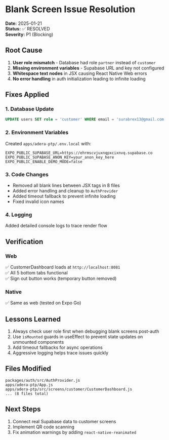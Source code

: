 # Blank Screen Issue Resolution

**Date:** 2025-01-21  
**Status:** ✅ RESOLVED  
**Severity:** P1 (Blocking)

## Root Cause
1. **User role mismatch** - Database had role `partner` instead of `customer`
2. **Missing environment variables** - Supabase URL and key not configured
3. **Whitespace text nodes** in JSX causing React Native Web errors
4. **No error handling** in auth initialization leading to infinite loading

## Fixes Applied

### 1. Database Update
```sql
UPDATE users SET role = 'customer' WHERE email = 'surabrex13@gmail.com';
```

### 2. Environment Variables
Created `apps/adera-ptp/.env.local` with:
```
EXPO_PUBLIC_SUPABASE_URL=https://ehrmscvjuxnqpxcixnvq.supabase.co
EXPO_PUBLIC_SUPABASE_ANON_KEY=your_anon_key_here
EXPO_PUBLIC_ENABLE_DEMO_MODE=false
```

### 3. Code Changes
- Removed all blank lines between JSX tags in 8 files
- Added error handling and cleanup to `AuthProvider`
- Added timeout fallback to prevent infinite loading
- Fixed invalid icon names

### 4. Logging
Added detailed console logs to trace render flow

## Verification

### Web
✅ CustomerDashboard loads at `http://localhost:8081`  
✅ All 5 bottom tabs functional  
✅ Sign out button works (temporary button removed)  

### Native
✅ Same as web (tested on Expo Go)  

## Lessons Learned
1. Always check user role first when debugging blank screens post-auth
2. Use `isMounted` guards in useEffect to prevent state updates on unmounted components
3. Add timeout fallbacks for async operations
4. Aggressive logging helps trace issues quickly

## Files Modified
```
packages/auth/src/AuthProvider.js
apps/adera-ptp/App.js
apps/adera-ptp/src/screens/customer/CustomerDashboard.js
... (8 files total)
```

## Next Steps
1. Connect real Supabase data to customer screens
2. Implement QR code scanning
3. Fix animation warnings by adding `react-native-reanimated`
```
